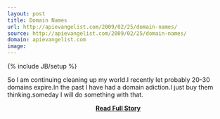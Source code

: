 ```yaml
---
layout: post
title: Domain Names
url: http://apievangelist.com/2009/02/25/domain-names/
source: http://apievangelist.com/2009/02/25/domain-names/
domain: apievangelist.com
image: 
---
```

{% include JB/setup %}<p>So I am continuing cleaning up my world.I recently let probably 20-30 domains expire.In the past I have had a domain adiction.I just buy them thinking.someday I will do something with that.</p>
<center><p><a href="http://apievangelist.com/2009/02/25/domain-names/" style='padding:25px; font-sze:18px; font-weight: bold;'>Read Full Story</a></p></center>
